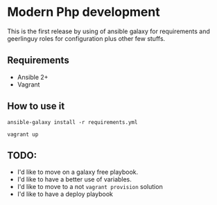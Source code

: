# Modern Php development

This is the first release by using of ansible galaxy for requirements and geerlinguy roles for configuration plus other few stuffs.

## Requirements

- Ansible 2+
- Vagrant

## How to use it

    ansible-galaxy install -r requirements.yml
    
    vagrant up
    
    

## TODO:

- I'd like to move on a galaxy free playbook.
- I'd like to have a better use of variables.
- I'd like to move to a not `vagrant provision` solution
- I'd like to have a deploy playbook
